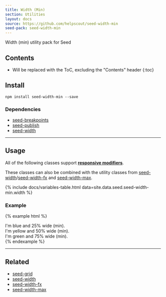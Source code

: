 ```yaml
---
title: Width (Min)
section: Utilities
layout: docs
source: https://github.com/helpscout/seed-width-min
seed-pack: seed-width-min
---
```


Width (min) utility pack for Seed

## Contents

* Will be replaced with the ToC, excluding the "Contents" header
{:toc}

## Install

```
npm install seed-width-min --save
```


### Dependencies

* [seed-breakpoints](/seed/packs/seed-breakpoints)
* [seed-publish](/seed/packs/seed-publish)
* [seed-width](/seed/packs/seed-width)



---



## Usage

All of the following classes support **[responsive modifiers](/seed/packs/seed-breakpoints/#responsive-modifiers)**.


These classes can also be combined with the utility classes from [seed-width](/seed/packs/seed-width)/[seed-width-fx](/seed/packs/seed-width-fx) and [seed-width-max](/seed/packs/seed-width-max).

{% include docs/variables-table.html data=site.data.seed.seed-width-min.width %}


### Example

{% example html %}
<div class="u-width-min-3 t-bg-blue-200">
  I'm blue and 25% wide (min).
</div>
<div class="u-width-min-6 t-bg-yellow-200">
  I'm yellow and 50% wide (min).
</div>
<div class="u-width-min-9 t-bg-green-200">
  I'm green and 75% wide (min).
</div>
{% endexample %}



---



## Related

* [seed-grid](/seed/packs/seed-grid)
* [seed-width](/seed/packs/seed-width)
* [seed-width-fx](/seed/packs/seed-width-fx)
* [seed-width-max](/seed/packs/seed-width-max)
